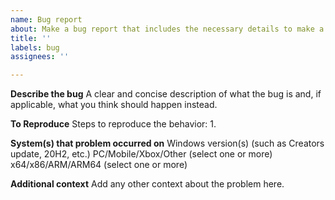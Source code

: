 ```yaml
---
name: Bug report
about: Make a bug report that includes the necessary details to make a fix
title: ''
labels: bug
assignees: ''

---
```


**Describe the bug**
A clear and concise description of what the bug is and, if applicable, what you think should happen instead.

**To Reproduce**
Steps to reproduce the behavior:
1. 

**System(s) that problem occurred on**
Windows version(s) (such as Creators update, 20H2, etc.)
PC/Mobile/Xbox/Other (select one or more)
x64/x86/ARM/ARM64 (select one or more)

**Additional context**
Add any other context about the problem here.
